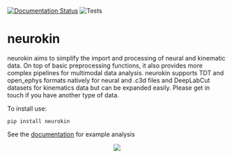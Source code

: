 [![Documentation Status](https://readthedocs.org/projects/neurokin/badge/?version=latest)](https://neurokin.readthedocs.io/en/latest/?badge=latest)
![Tests](https://github.com/ELGarulli/neurokin/actions/workflows/test.yml/badge.svg)


# neurokin

neurokin aims to simplify the import and processing of neural and kinematic data. On top of basic preprocessing functions, it also provides more complex pipelines for multimodal data analysis. 
neurokin supports TDT and open_ephys formats natively for neural and .c3d files and DeepLabCut datasets for kinematics data but can be expanded easily. Please get in touch if you have another type of data.

To install use: 

    pip install neurokin

See the [documentation](https://neurokin.readthedocs.io/en/latest/) for example analysis


<p align="center">
  <img src="https://github.com/user-attachments/assets/0ac3c436-f3f8-4c6a-a689-e359dbbbe4cb" />
</p>
